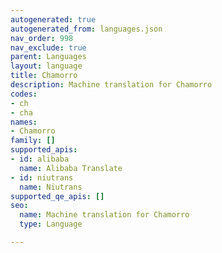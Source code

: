 ```yaml
---
autogenerated: true
autogenerated_from: languages.json
nav_order: 998
nav_exclude: true
parent: Languages
layout: language
title: Chamorro
description: Machine translation for Chamorro
codes:
- ch
- cha
names:
- Chamorro
family: []
supported_apis:
- id: alibaba
  name: Alibaba Translate
- id: niutrans
  name: Niutrans
supported_qe_apis: []
seo:
  name: Machine translation for Chamorro
  type: Language

---
```


